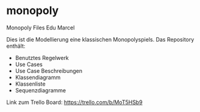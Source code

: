 # monopoly
Monopoly Files Edu Marcel

Dies ist die Modellierung eine klassischen Monopolyspiels. 
Das Repository enthält:
- Benutztes Regelwerk
- Use Cases
- Use Case Beschreibungen
- Klassendiagramm
- Klassenliste
- Sequenzdiagramme

Link zum Trello Board: https://trello.com/b/MoT5HSb9
